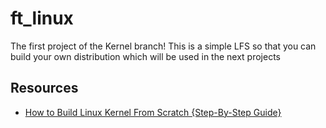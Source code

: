 # ft_linux
The first project of the Kernel branch! This is a simple LFS so that you can build your own distribution which will be used in the next projects

## Resources
- [How to Build Linux Kernel From Scratch {Step-By-Step Guide}](https://phoenixnap.com/kb/build-linux-kernel)
